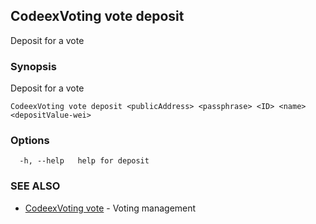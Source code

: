 ## CodeexVoting vote deposit

Deposit for a vote

### Synopsis

Deposit for a vote

```
CodeexVoting vote deposit <publicAddress> <passphrase> <ID> <name> <depositValue-wei>
```

### Options

```
  -h, --help   help for deposit
```

### SEE ALSO

* [CodeexVoting vote](CodeexVoting_vote.md)	 - Voting management

